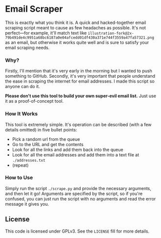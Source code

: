 # Email Scraper
This is exactly what you think it is. A quick and hacked-together email scraping script meant to cause as few headaches as possible. It's not perfect—for example, it'll match text like `illustration-fork@2x-79b491de4c9951a68bc6187a0e04afcedd01df430a371e744f3559a47fa57321.png` as an email, but otherwise it works quite well and is sure to satisfy your email scraping needs.

### Why?
Firstly, I'll mention that it's very early in the morning but I wanted to push something to GitHub. Secondly, it's very important that people understand the ease in scraping the internet for email addresses. I made this script so anyone can do it.

**Please don't use this tool to build your own super-evil email list.** Just use it as a proof-of-concept tool.

### How It Works
This tool is extremely simple. It's operation can be described (with a few details omitted) in five bullet points:
* Pick a random url from the queue
* Go to the URL and get the contents
* Look for all the links and add them back into the queue
* Look for all the email addresses and add them into a text file at `./addresses.txt`
* (repeat)

### How to Use
Simply run the script `./scrape.py` and provide the necessary arguments, and then let it go! Arguments are specified by the script, so if you're confused, you can just run the script with no arguments and read the error message it gives you.

## License
This code is licensed under GPLv3. See the `LICENSE` fill for more details.
